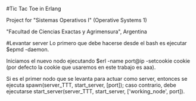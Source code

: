 #Tic Tac Toe in Erlang

Project for "Sistemas Operativos I" (Operative Systems 1)

"Facultad de Ciencias Exactas y Agrimensura", Argentina

#Levantar server
Lo primero que debe hacerse desde el bash es ejecutar $epmd -daemon.

Iniciamos el nuevo nodo ejecutando $erl -name port@ip -setcookie cookie (por defecto la cookie que usaremos
en este trabajo es aaa).

Si es el primer nodo que se levanta para actuar como server, entonces se ejecuta spawn(server_TTT, start_server, [port]); caso
contrario, debe ejecutarse start_server(server_TTT, start_server, ['working_node', port]).

